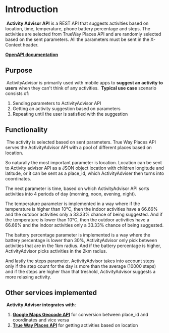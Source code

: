 # Introduction
​
__Activity Advisor API__ is a REST API that suggests activities based on location, time, temperature, phone battery percentage and steps. The activities are selected from TrueWay Places API and are randomly selected based on the sent parameters. All the parameters must be sent in the X-Context header.

[__OpenAPI documentation__](http://130.61.179.62:8080/api-specs/ui/?url=http://130.61.179.62:8080/api-specs/activity-advisor/openapi.json)
​
## Purpose
​
ActivityAdvisor is primarily used with mobile apps to __suggest an activity to users__ when they can't think of any activities.
​
__Typical use case__ scenario consists of:
​
1. Sending parameters to ActivityAdvisor API 
2. Getting an activity suggestion based on parameters
3. Repeating until the user is satisfied with the suggestion
​
## Functionality
​
The activity is selected based on sent parameters. True Way Places API serves the ActivityAdvisor API with a pool of different places based on location. 

So naturally the most important parameter is location. Location can be sent to Activity advisor API as a JSON object location with children longitude and latitude, or it can be sent as a place_id, which ActivityAdviser then turns into coordinates.

The next parameter is time, based on which ActivityAdvisor API sorts activities into 4 periods of day (morning, noon, evening, night). 

The temperature parameter is implemented in a way where if the temperature is higher than 10°C, then the indoor activities have a 66.66% and the outdoor activities only a 33.33% chance of being suggested. And if the temperature is lower than 10°C, then the outdoor activities have a 66.66% and the indoor activities only a 33.33% chance of being suggested.

The battery percentage parameter is implemented is a way where the battery percentage is lower than 30%, ActivityAdvisor only pick between activities that are in the 1km radius. And if the battery percentage is higher, ActivityAdvisor picks activities in the 2km radius.

And lastly the steps parameter. ActivityAdvisor takes into account steps only if the step count for the day is more than the average (10000 steps) and if the steps are higher than that treshold, ActivityAdvisor suggests a more relaxing activity.

## Other services implemented
​
__Activity Advisor integrates with__:
1. [__Google Maps Geocode API__](https://developers.google.com/maps/documentation/geocoding/overview) for conversion between place_id and coordinates and vice versa
2. [__True Way Places API__](https://rapidapi.com/trueway/api/trueway-places) for getting activities based on location

